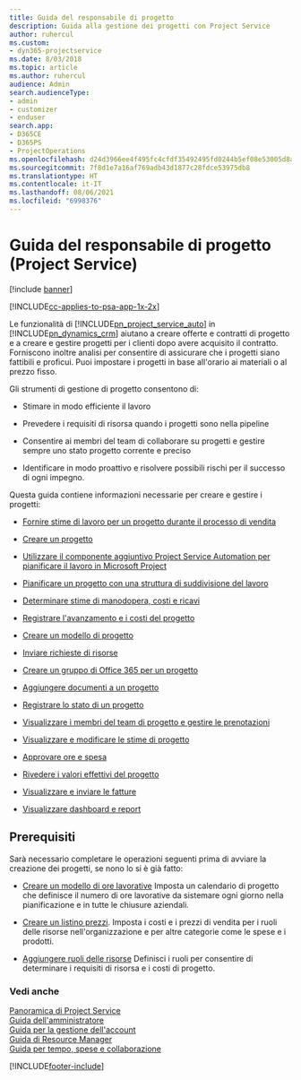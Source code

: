 ```yaml
---
title: Guida del responsabile di progetto
description: Guida alla gestione dei progetti con Project Service
author: ruhercul
ms.custom:
- dyn365-projectservice
ms.date: 8/03/2018
ms.topic: article
ms.author: ruhercul
audience: Admin
search.audienceType:
- admin
- customizer
- enduser
search.app:
- D365CE
- D365PS
- ProjectOperations
ms.openlocfilehash: d24d3966ee4f495fc4cfdf35492495fd0244b5ef08e53005d8ac4a854cd7cce5
ms.sourcegitcommit: 7f8d1e7a16af769adb43d1877c28fdce53975db8
ms.translationtype: HT
ms.contentlocale: it-IT
ms.lasthandoff: 08/06/2021
ms.locfileid: "6998376"
---
```

# <a name="project-manager-guide-project-service"></a>Guida del responsabile di progetto (Project Service)

[!include [banner](../includes/psa-now-project-operations.md)]

[!INCLUDE[cc-applies-to-psa-app-1x-2x](../includes/cc-applies-to-psa-app-1x-2x.md)]

Le funzionalità di [!INCLUDE[pn_project_service_auto](../includes/pn-project-service-auto.md)] in [!INCLUDE[pn_dynamics_crm](../includes/pn-dynamics-crm.md)] aiutano a creare offerte e contratti di progetto e a creare e gestire progetti per i clienti dopo avere acquisito il contratto. Forniscono inoltre analisi per consentire di assicurare che i progetti siano fattibili e proficui. Puoi impostare i progetti in base all'orario ai materiali o al prezzo fisso.  
  
 Gli strumenti di gestione di progetto consentono di:  
  
-   Stimare in modo efficiente il lavoro  
  
-   Prevedere i requisiti di risorsa quando i progetti sono nella pipeline  
  
-   Consentire ai membri del team di collaborare su progetti e gestire sempre uno stato progetto corrente e preciso  
  
-   Identificare in modo proattivo e risolvere possibili rischi per il successo di ogni impegno.  
  
Questa guida contiene informazioni necessarie per creare e gestire i progetti:  
  
-   [Fornire stime di lavoro per un progetto durante il processo di vendita](../psa/provide-estimates-project-during-sales-process.md)  
  
-   [Creare un progetto](../psa/create-project.md)  
  
-   [Utilizzare il componente aggiuntivo Project Service Automation per pianificare il lavoro in Microsoft Project](../psa/add-plan-work-microsoft-project.md)  
  
-   [Pianificare un progetto con una struttura di suddivisione del lavoro](../psa/schedule-project-work-breakdown-structure.md)  
  
-   [Determinare stime di manodopera, costi e ricavi](../psa/determine-project-cost-revenue-estimates.md)  
  
-   [Registrare l'avanzamento e i costi del progetto](../psa/track-project-progress-cost.md)  
  
-   [Creare un modello di progetto](../psa/create-project-template.md)  
  
-   [Inviare richieste di risorse](../psa/submit-resource-requests.md)  
  
-   [Creare un gruppo di Office 365 per un progetto](../psa/create-office-365-group-project.md)  
  
-   [Aggiungere documenti a un progetto](../psa/add-documents-project.md)  
  
-   [Registrare lo stato di un progetto](../psa/track-project-status.md)  
  
-   [Visualizzare i membri del team di progetto e gestire le prenotazioni](../psa/view-project-team-members-manage-bookings.md)  
  
-   [Visualizzare e modificare le stime di progetto](../psa/view-edit-project-estimates.md)  
  
-   [Approvare ore e spesa](../psa/approve-time-expenses.md)  
  
-   [Rivedere i valori effettivi del progetto](../psa/review-project-actuals.md)  
  
-   [Visualizzare e inviare le fatture](../psa/view-send-invoices.md)  
  
-   [Visualizzare dashboard e report](../psa/view-dashboards-reports.md)  
  
## <a name="prerequisites"></a>Prerequisiti  
 Sarà necessario completare le operazioni seguenti prima di avviare la creazione dei progetti, se nono lo si è già fatto:  
  
-   [Creare un modello di ore lavorative](../psa/create-work-hours-template.md) Imposta un calendario di progetto che definisce il numero di ore lavorative da sistemare ogni giorno nella pianificazione e in tutte le chiusure aziendali.  
  
-   [Creare un listino prezzi](../psa/create-price-list.md). Imposta i costi e i prezzi di vendita per i ruoli delle risorse nell'organizzazione e per altre categorie come le spese e i prodotti.  
  
-   [Aggiungere ruoli delle risorse](../psa/add-resource-roles.md) Definisci i ruoli per consentire di determinare i requisiti di risorsa e i costi di progetto.  
  
### <a name="see-also"></a>Vedi anche  
 [Panoramica di Project Service](../psa/overview.md)   
 [Guida dell'amministratore](../psa/admin-guide.md)   
 [Guida per la gestione dell'account](../psa/account-manager-guide.md)   
 [Guida di Resource Manager](../psa/resource-manager-guide.md)   
 [Guida per tempo, spese e collaborazione](../psa/time-expense-collaboration-guide.md)



[!INCLUDE[footer-include](../includes/footer-banner.md)]
